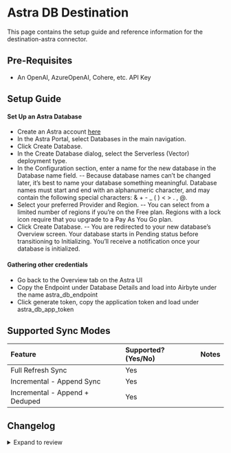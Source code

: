 # Astra DB Destination

This page contains the setup guide and reference information for the destination-astra connector.

## Pre-Requisites

- An OpenAI, AzureOpenAI, Cohere, etc. API Key

## Setup Guide

#### Set Up an Astra Database

- Create an Astra account [here](https://astra.datastax.com/signup)
- In the Astra Portal, select Databases in the main navigation.
- Click Create Database.
- In the Create Database dialog, select the Serverless (Vector) deployment type.
- In the Configuration section, enter a name for the new database in the Database name field.
  -- Because database names can’t be changed later, it’s best to name your database something meaningful. Database names must start and end with an alphanumeric character, and may contain the following special characters: & + - \_ ( ) < > . , @.
- Select your preferred Provider and Region.
  -- You can select from a limited number of regions if you’re on the Free plan. Regions with a lock icon require that you upgrade to a Pay As You Go plan.
- Click Create Database.
  -- You are redirected to your new database’s Overview screen. Your database starts in Pending status before transitioning to Initializing. You’ll receive a notification once your database is initialized.

#### Gathering other credentials

- Go back to the Overview tab on the Astra UI
- Copy the Endpoint under Database Details and load into Airbyte under the name astra_db_endpoint
- Click generate token, copy the application token and load under astra_db_app_token

## Supported Sync Modes

| Feature                        | Supported?\(Yes/No\) | Notes |
| :----------------------------- | :------------------- | :---- |
| Full Refresh Sync              | Yes                  |       |
| Incremental - Append Sync      | Yes                  |       |
| Incremental - Append + Deduped | Yes                  |       |


## Changelog

<details>
  <summary>Expand to review</summary>

| Version | Date       | Pull Request | Subject                                                   |
|:--------| :--------- | :----------- |:----------------------------------------------------------|
| 0.1.20  | 2024-08-22 | [44530](https://github.com/airbytehq/airbyte/pull/44530) | Update test dependencies                                  |
| 0.1.19  | 2024-08-17 | [44319](https://github.com/airbytehq/airbyte/pull/44319) | Update dependencies                                       |
| 0.1.18  | 2024-08-12 | [43811](https://github.com/airbytehq/airbyte/pull/43811) | Update dependencies                                       |
| 0.1.17  | 2024-08-10 | [43598](https://github.com/airbytehq/airbyte/pull/43598) | Update dependencies                                       |
| 0.1.16  | 2024-08-03 | [43075](https://github.com/airbytehq/airbyte/pull/43075) | Update dependencies                                       |
| 0.1.15  | 2024-07-27 | [42805](https://github.com/airbytehq/airbyte/pull/42805) | Update dependencies                                       |
| 0.1.14  | 2024-07-20 | [42251](https://github.com/airbytehq/airbyte/pull/42251) | Update dependencies                                       |
| 0.1.13  | 2024-07-13 | [41698](https://github.com/airbytehq/airbyte/pull/41698) | Update dependencies                                       |
| 0.1.12  | 2024-07-10 | [41451](https://github.com/airbytehq/airbyte/pull/41451) | Update dependencies                                       |
| 0.1.11  | 2024-07-09 | [41095](https://github.com/airbytehq/airbyte/pull/41095) | Update dependencies                                       |
| 0.1.10  | 2024-07-06 | [40779](https://github.com/airbytehq/airbyte/pull/40779) | Update dependencies                                       |
| 0.1.9   | 2024-06-29 | [40626](https://github.com/airbytehq/airbyte/pull/40626) | Update dependencies                                       |
| 0.1.8   | 2024-06-27 | [40215](https://github.com/airbytehq/airbyte/pull/40215) | Replaced deprecated AirbyteLogger with logging.Logger     |
| 0.1.7   | 2024-06-25 | [40467](https://github.com/airbytehq/airbyte/pull/40467) | Update dependencies                                       |
| 0.1.6   | 2024-06-22 | [40162](https://github.com/airbytehq/airbyte/pull/40162) | Update dependencies                                       |
| 0.1.5   | 2024-06-06 | [39198](https://github.com/airbytehq/airbyte/pull/39198) | [autopull] Upgrade base image to v1.2.2                   |
| 0.1.4   | 2024-05-16 | #38181       | Add explicit projection when reading from Astra DB        |
| 0.1.3   | 2024-04-19 | #37405       | Add "airbyte" user-agent in the HTTP requests to Astra DB |
| 0.1.2   | 2024-04-15 |              | Moved to Poetry; Updated CDK & pytest versions            |
| 0.1.1   | 2024-01-26 |              | DS Branding Update                                        |
| 0.1.0   | 2024-01-08 |              | Initial Release                                           |

</details>
